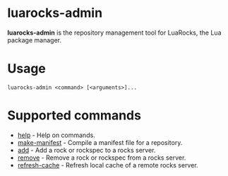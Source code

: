 # luarocks-admin

**luarocks-admin** is the repository management tool for LuaRocks, the Lua package manager.

# Usage

```
luarocks-admin <command> [<arguments>]...
```

# Supported commands

* [help](luarocks_admin_help.md) - Help on commands.
* [make-manifest](luarocks_admin_make_manifest.md) - Compile a manifest file for a repository.
* [add](luarocks_admin_add.md) - Add a rock or rockspec to a rocks server.
* [remove](luarocks_admin_remove.md) - Remove a rock or rockspec from a rocks server.
* [refresh-cache](luarocks_admin_refresh_cache.md) - Refresh local cache of a remote rocks server.


